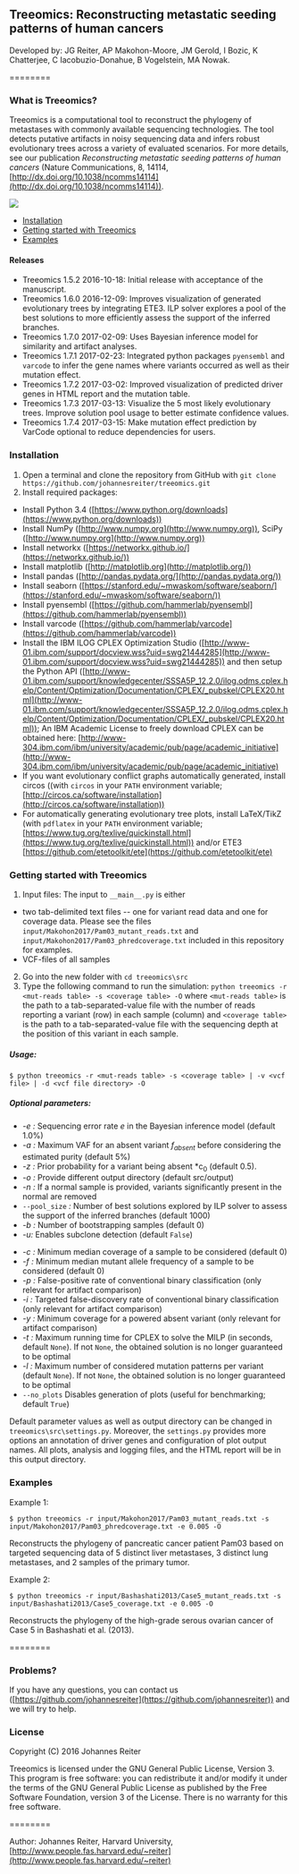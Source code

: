 ## Treeomics: Reconstructing metastatic seeding patterns of human cancers
Developed by: JG Reiter, AP Makohon-Moore, JM Gerold, I Bozic, K Chatterjee, C Iacobuzio-Donahue, B Vogelstein, MA Nowak.

 
========

### What is Treeomics?
Treeomics is a computational tool to reconstruct the phylogeny of metastases with commonly available sequencing technologies.
The tool detects putative artifacts in noisy sequencing data and infers robust evolutionary trees across a variety of evaluated scenarios.
For more details, see our publication *Reconstructing metastatic seeding patterns of human cancers* (Nature Communications, 8, 14114, [http://dx.doi.org/10.1038/ncomms14114](http://dx.doi.org/10.1038/ncomms14114)).

<img align="middle" src="repository_illustration.png">

* <a href="#installation">Installation</a>
* <a href="#getting">Getting started with Treeomics</a>
* <a href="#examples">Examples</a>

#### <a name="releases"> Releases
* Treeomics 1.5.2 2016-10-18: Initial release with acceptance of the manuscript.
* Treeomics 1.6.0 2016-12-09: Improves visualization of generated evolutionary trees by integrating ETE3. ILP solver explores a pool of the best solutions to more efficiently assess the support of the inferred branches.
* Treeomics 1.7.0 2017-02-09: Uses Bayesian inference model for similarity and artifact analyses.
* Treeomics 1.7.1 2017-02-23: Integrated python packages ```pyensembl``` and ```varcode``` to infer the gene names where variants occurred as well as their mutation effect.
* Treeomics 1.7.2 2017-03-02: Improved visualization of predicted driver genes in HTML report and the mutation table.
* Treeomics 1.7.3 2017-03-13: Visualize the 5 most likely evolutionary trees. Improve solution pool usage to better estimate confidence values.
* Treeomics 1.7.4 2017-03-15: Make mutation effect prediction by VarCode optional to reduce dependencies for users.

### <a name="installation"> Installation
1. Open a terminal and clone the repository from GitHub with ```git clone https://github.com/johannesreiter/treeomics.git```
2. Install required packages:
  - Install Python 3.4 ([https://www.python.org/downloads](https://www.python.org/downloads))
  - Install NumPy ([http://www.numpy.org](http://www.numpy.org)), 
    SciPy ([http://www.numpy.org](http://www.numpy.org))
  - Install networkx ([https://networkx.github.io/](https://networkx.github.io/))
  - Install matplotlib ([http://matplotlib.org](http://matplotlib.org/))
  - Install pandas ([http://pandas.pydata.org/](http://pandas.pydata.org/))
  - Install seaborn ([https://stanford.edu/~mwaskom/software/seaborn/](https://stanford.edu/~mwaskom/software/seaborn/))
  - Install pyensembl ([https://github.com/hammerlab/pyensembl](https://github.com/hammerlab/pyensembl))
  - Install varcode ([https://github.com/hammerlab/varcode](https://github.com/hammerlab/varcode))
  - Install the IBM ILOG CPLEX Optimization Studio ([http://www-01.ibm.com/support/docview.wss?uid=swg21444285](http://www-01.ibm.com/support/docview.wss?uid=swg21444285))
    and then setup the Python API ([http://www-01.ibm.com/support/knowledgecenter/SSSA5P_12.2.0/ilog.odms.cplex.help/Content/Optimization/Documentation/CPLEX/_pubskel/CPLEX20.html](http://www-01.ibm.com/support/knowledgecenter/SSSA5P_12.2.0/ilog.odms.cplex.help/Content/Optimization/Documentation/CPLEX/_pubskel/CPLEX20.html));
    An IBM Academic License to freely download CPLEX can be obtained here: [http://www-304.ibm.com/ibm/university/academic/pub/page/academic_initiative](http://www-304.ibm.com/ibm/university/academic/pub/page/academic_initiative)
  - If you want evolutionary conflict graphs automatically generated, install circos ((with ```circos``` in your ```PATH``` environment variable; [http://circos.ca/software/installation](http://circos.ca/software/installation))
  - For automatically generating evolutionary tree plots, install LaTeX/TikZ (with ```pdflatex``` in your ```PATH``` environment variable; 
    [https://www.tug.org/texlive/quickinstall.html](https://www.tug.org/texlive/quickinstall.html)) and/or ETE3 [https://github.com/etetoolkit/ete](https://github.com/etetoolkit/ete)
    
### <a name="getting"> Getting started with Treeomics
1. Input files: The input to ```__main__.py``` is either
  - two tab-delimited text files -- one for variant read data and one for coverage data. Please see the files ```input/Makohon2017/Pam03_mutant_reads.txt``` and ```input/Makohon2017/Pam03_phredcoverage.txt``` included in this repository for examples.
  - VCF-files of all samples
2. Go into the new folder with ```cd treeomics\src```
3. Type the following command to run the simulation: ```python treeomics -r <mut-reads table> -s <coverage table> -O``` 
where ```<mut-reads table>``` is the path to a tab-separated-value file with the number of 
reads reporting a variant (row) in each sample (column) and ```<coverage table>``` is the path to a tab-separated-value 
file with the sequencing depth at the position of this variant in each sample.

##### Usage: 
```shell
$ python treeomics -r <mut-reads table> -s <coverage table> | -v <vcf file> | -d <vcf file directory> -O
```

##### Optional parameters:
- *-e <sequencing error rate>:* Sequencing error rate *e* in the Bayesian inference model (default 1.0%)
- *-a <max absent VAF>:* Maximum VAF for an absent variant *f<sub>absent</sub>* before considering the estimated purity (default 5%)
- *-z <prior absent probability>:* Prior probability for a variant being absent *c<sub>0</sub> (default 0.5).
- *-o <output directory>:* Provide different output directory (default src/output)
- *-n <normal sample name>:* If a normal sample is provided, variants significantly present in the normal are removed
- ```--pool_size``` *<Pool size of ILP solver>:* Number of best solutions explored by ILP solver to assess the support of the inferred branches (default 1000)
- *-b <No bootstrapping samples>:* Number of bootstrapping samples (default 0)
- *-u:* Enables subclone detection (default ```False```)
<!--- - ```--no_subclone_detection``` Disables subclone detection) -->
- *-c <min median coverage>:* Minimum median coverage of a sample to be considered (default 0)
- *-f <min median vaf>:* Minimum median mutant allele frequency of a sample to be considered (default 0)
- *-p <false positive rate>:* False-positive rate of conventional binary classification (only relevant for artifact comparison)
- *-i <false discovery rate>:* Targeted false-discovery rate of conventional binary classification  (only relevant for artifact comparison)
- *-y <min absent coverage>:* Minimum coverage for a powered absent variant  (only relevant for artifact comparison)
- *-t <time limit>:* Maximum running time for CPLEX to solve the MILP (in seconds, default ```None```). If not ```None```, the obtained solution is no longer guaranteed to be optimal
- *-l <max no MPS>:* Maximum number of considered mutation patterns per variant (default ```None```). If not ```None```, the obtained solution is no longer guaranteed to be optimal
- ```--no_plots``` Disables generation of plots (useful for benchmarking; default ```True```)

Default parameter values as well as output directory can be changed in ```treeomics\src\settings.py```.
Moreover, the ```settings.py``` provides more options an annotation of driver genes and configuration of plot output names. 
All plots, analysis and logging files, and the HTML report will be in this output directory.

### <a name="examples"> Examples
Example 1:
```shell
$ python treeomics -r input/Makohon2017/Pam03_mutant_reads.txt -s input/Makohon2017/Pam03_phredcoverage.txt -e 0.005 -O
```
Reconstructs the phylogeny of pancreatic cancer patient Pam03 based on targeted sequencing data 
of 5 distinct liver metastases, 3 distinct lung metastases, and 2 samples of the primary tumor.

Example 2:
```shell
$ python treeomics -r input/Bashashati2013/Case5_mutant_reads.txt -s input/Bashashati2013/Case5_coverage.txt -e 0.005 -O
```
Reconstructs the phylogeny of the high-grade serous ovarian cancer of Case 5 in Bashashati et al. (2013).

========

### Problems?
If you have any questions, you can contact us ([https://github.com/johannesreiter](https://github.com/johannesreiter)) and we will try to help.


### License
Copyright (C) 2016 Johannes Reiter

Treeomics is licensed under the GNU General Public License, Version 3.
This program is free software: you can redistribute it and/or modify it under the terms of the GNU General Public License as published by the Free Software Foundation, 
version 3 of the License.
There is no warranty for this free software.

========

Author: Johannes Reiter, Harvard University, [http://www.people.fas.harvard.edu/~reiter](http://www.people.fas.harvard.edu/~reiter)  

